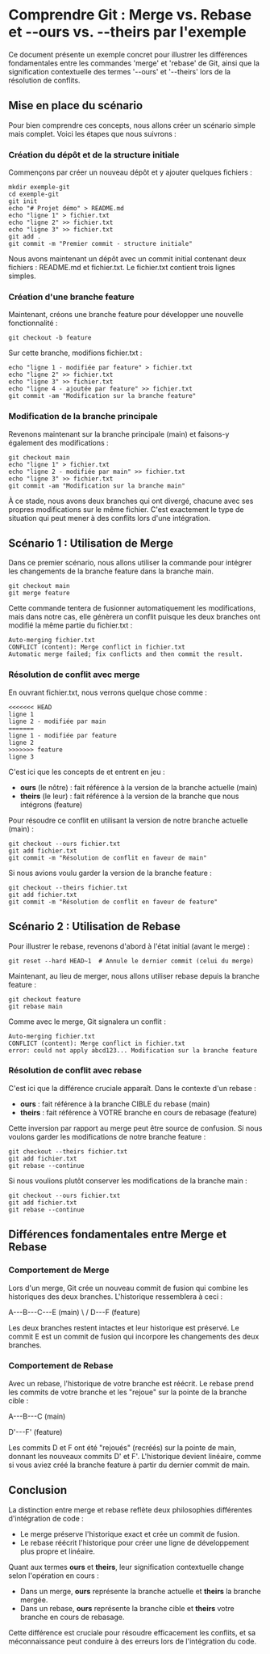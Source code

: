 # Comprendre Git : Merge vs. Rebase et --ours vs. --theirs par l'exemple

Ce document présente un exemple concret pour illustrer les différences fondamentales entre les commandes 'merge' et 'rebase' de Git, ainsi que la signification contextuelle des termes '--ours' et '--theirs' lors de la résolution de conflits.

## Mise en place du scénario

Pour bien comprendre ces concepts, nous allons créer un scénario simple mais complet. Voici les étapes que nous suivrons :

### Création du dépôt et de la structure initiale

Commençons par créer un nouveau dépôt et y ajouter quelques fichiers :

```
mkdir exemple-git
cd exemple-git
git init
echo "# Projet démo" > README.md
echo "ligne 1" > fichier.txt
echo "ligne 2" >> fichier.txt
echo "ligne 3" >> fichier.txt
git add .
git commit -m "Premier commit - structure initiale"
```

Nous avons maintenant un dépôt avec un commit initial contenant deux fichiers : README.md et fichier.txt. Le fichier.txt contient trois lignes simples.

### Création d'une branche feature

Maintenant, créons une branche feature pour développer une nouvelle fonctionnalité :

```
git checkout -b feature
```

Sur cette branche, modifions fichier.txt :

```
echo "ligne 1 - modifiée par feature" > fichier.txt
echo "ligne 2" >> fichier.txt
echo "ligne 3" >> fichier.txt
echo "ligne 4 - ajoutée par feature" >> fichier.txt
git commit -am "Modification sur la branche feature"
```

### Modification de la branche principale

Revenons maintenant sur la branche principale (main) et faisons-y également des modifications :

```
git checkout main
echo "ligne 1" > fichier.txt
echo "ligne 2 - modifiée par main" >> fichier.txt
echo "ligne 3" >> fichier.txt
git commit -am "Modification sur la branche main"
```

À ce stade, nous avons deux branches qui ont divergé, chacune avec ses propres modifications sur le même fichier. C'est exactement le type de situation qui peut mener à des conflits lors d'une intégration.

## Scénario 1 : Utilisation de Merge

Dans ce premier scénario, nous allons utiliser la commande  pour intégrer les changements de la branche feature dans la branche main.

```
git checkout main
git merge feature
```

Cette commande tentera de fusionner automatiquement les modifications, mais dans notre cas, elle génèrera un conflit puisque les deux branches ont modifié la même partie du fichier.txt :

```
Auto-merging fichier.txt
CONFLICT (content): Merge conflict in fichier.txt
Automatic merge failed; fix conflicts and then commit the result.
```

### Résolution de conflit avec merge

En ouvrant fichier.txt, nous verrons quelque chose comme :

```
<<<<<<< HEAD
ligne 1
ligne 2 - modifiée par main
=======
ligne 1 - modifiée par feature
ligne 2
>>>>>>> feature
ligne 3
```

C'est ici que les concepts de  et  entrent en jeu :
- **ours** (le nôtre) : fait référence à la version de la branche actuelle (main)
- **theirs** (le leur) : fait référence à la version de la branche que nous intégrons (feature)

Pour résoudre ce conflit en utilisant la version de notre branche actuelle (main) :

```
git checkout --ours fichier.txt
git add fichier.txt
git commit -m "Résolution de conflit en faveur de main"
```

Si nous avions voulu garder la version de la branche feature :

```
git checkout --theirs fichier.txt
git add fichier.txt
git commit -m "Résolution de conflit en faveur de feature"
```

## Scénario 2 : Utilisation de Rebase

Pour illustrer le rebase, revenons d'abord à l'état initial (avant le merge) :

```
git reset --hard HEAD~1  # Annule le dernier commit (celui du merge)
```

Maintenant, au lieu de merger, nous allons utiliser rebase depuis la branche feature :

```
git checkout feature
git rebase main
```

Comme avec le merge, Git signalera un conflit :

```
Auto-merging fichier.txt
CONFLICT (content): Merge conflict in fichier.txt
error: could not apply abcd123... Modification sur la branche feature
```

### Résolution de conflit avec rebase

C'est ici que la différence cruciale apparaît. Dans le contexte d'un rebase :
- **ours** : fait référence à la branche CIBLE du rebase (main)
- **theirs** : fait référence à VOTRE branche en cours de rebasage (feature)

Cette inversion par rapport au merge peut être source de confusion. Si nous voulons garder les modifications de notre branche feature :

```
git checkout --theirs fichier.txt
git add fichier.txt
git rebase --continue
```

Si nous voulions plutôt conserver les modifications de la branche main :

```
git checkout --ours fichier.txt
git add fichier.txt
git rebase --continue
```

## Différences fondamentales entre Merge et Rebase

### Comportement de Merge

Lors d'un merge, Git crée un nouveau commit de fusion qui combine les historiques des deux branches. L'historique ressemblera à ceci :

A---B---C---E (main)
\ /
D---F (feature)


Les deux branches restent intactes et leur historique est préservé. Le commit E est un commit de fusion qui incorpore les changements des deux branches.

### Comportement de Rebase

Avec un rebase, l'historique de votre branche est réécrit. Le rebase prend les commits de votre branche et les "rejoue" sur la pointe de la branche cible :

A---B---C (main)

D'---F' (feature)


Les commits D et F ont été "rejoués" (recréés) sur la pointe de main, donnant les nouveaux commits D' et F'. L'historique devient linéaire, comme si vous aviez créé la branche feature à partir du dernier commit de main.

## Conclusion

La distinction entre merge et rebase reflète deux philosophies différentes d'intégration de code :
- Le merge préserve l'historique exact et crée un commit de fusion.
- Le rebase réécrit l'historique pour créer une ligne de développement plus propre et linéaire.

Quant aux termes **ours** et **theirs**, leur signification contextuelle change selon l'opération en cours :
- Dans un merge, **ours** représente la branche actuelle et **theirs** la branche mergée.
- Dans un rebase, **ours** représente la branche cible et **theirs** votre branche en cours de rebasage.

Cette différence est cruciale pour résoudre efficacement les conflits, et sa méconnaissance peut conduire à des erreurs lors de l'intégration du code.

